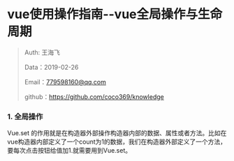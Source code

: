 
# vue使用操作指南--vue全局操作与生命周期

>Auth: 王海飞
>
>Data：2019-02-26
>
>Email：779598160@qq.com
>
>github：https://github.com/coco369/knowledge


### 1. 全局操作

Vue.set 的作用就是在构造器外部操作构造器内部的数据、属性或者方法。比如在vue构造器内部定义了一个count为1的数据，我们在构造器外部定义了一个方法，要每次点击按钮给值加1.就需要用到Vue.set。


